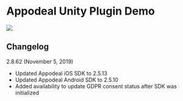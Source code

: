 # Appodeal Unity Plugin Demo

[![](https://img.shields.io/badge/docs-green.svg)](https://www.appodeal.com/sdk/unity)


## Changelog

2.8.62 (November 5, 2019)

+ Updated Appodeal iOS SDK to 2.5.13
+ Updated Appodeal Android SDK to 2.5.10
+ Added availability to update GDPR consent status after SDK was initialized


